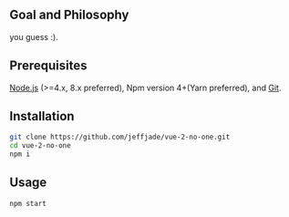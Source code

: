 ## Goal and Philosophy

you guess :).

## Prerequisites

[Node.js](https://nodejs.org/en/) (>=4.x, 8.x preferred), Npm version 4+(Yarn preferred), and [Git](https://git-scm.com/).

## Installation

```bash
git clone https://github.com/jeffjade/vue-2-no-one.git
cd vue-2-no-one
npm i
```

## Usage

```bash
npm start
```
